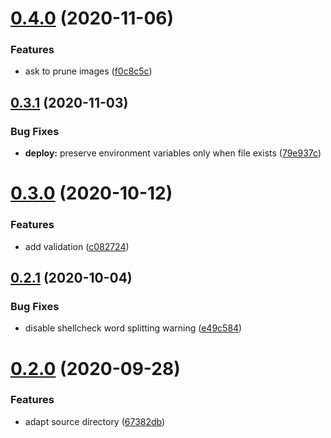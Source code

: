 # [0.4.0](https://github.com/dargmuesli/dargstack/compare/0.3.1...0.4.0) (2020-11-06)


### Features

* ask to prune images ([f0c8c5c](https://github.com/dargmuesli/dargstack/commit/f0c8c5cf5a9f9c5bb802f52b08f1047a03c321af))

## [0.3.1](https://github.com/dargmuesli/dargstack/compare/0.3.0...0.3.1) (2020-11-03)


### Bug Fixes

* **deploy:** preserve environment variables only when file exists ([79e937c](https://github.com/dargmuesli/dargstack/commit/79e937c447c7023e8db8ffe0248fc945e2543b19))

# [0.3.0](https://github.com/dargmuesli/dargstack/compare/0.2.1...0.3.0) (2020-10-12)


### Features

* add validation ([c082724](https://github.com/dargmuesli/dargstack/commit/c082724cb30f216b60f66b3209e32f7b56a655dd))

## [0.2.1](https://github.com/dargmuesli/dargstack/compare/0.2.0...0.2.1) (2020-10-04)


### Bug Fixes

* disable shellcheck word splitting warning ([e49c584](https://github.com/dargmuesli/dargstack/commit/e49c5840a40df664bcf20f23b7ff0df75454af88))

# [0.2.0](https://github.com/dargmuesli/dargstack/compare/0.1.0...0.2.0) (2020-09-28)


### Features

* adapt source directory ([67382db](https://github.com/dargmuesli/dargstack/commit/67382dbc4195db64436ebde853f8ad09b81ca3d0))
